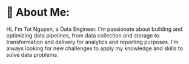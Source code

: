 # 💫 About Me:
Hi, I'm Tot Nguyen, a Data Engineer. I'm passionate about building and optimizing data pipelines, from data collection and storage to transformation and delivery for analytics and reporting purposes. I'm always looking for new challenges to apply my knowledge and skills to solve data problems. 

<!-- Proudly created with GPRM ( https://gprm.itsvg.in ) -->
